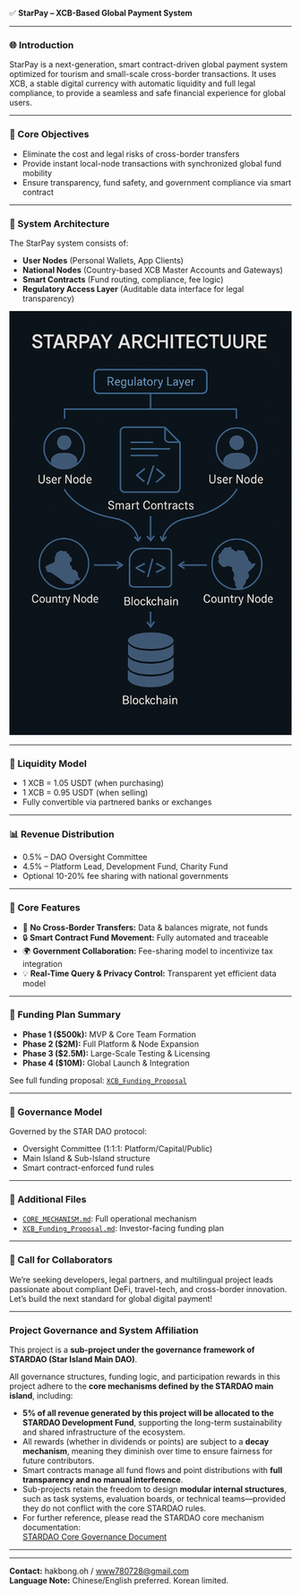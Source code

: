 ✅ **StarPay – XCB-Based Global Payment System**

---

### 🌐 Introduction
StarPay is a next-generation, smart contract-driven global payment system optimized for tourism and small-scale cross-border transactions. It uses XCB, a stable digital currency with automatic liquidity and full legal compliance, to provide a seamless and safe financial experience for global users.

---

### 🧠 Core Objectives
- Eliminate the cost and legal risks of cross-border transfers
- Provide instant local-node transactions with synchronized global fund mobility
- Ensure transparency, fund safety, and government compliance via smart contract

---

### 📐 System Architecture
The StarPay system consists of:
- **User Nodes** (Personal Wallets, App Clients)
- **National Nodes** (Country-based XCB Master Accounts and Gateways)
- **Smart Contracts** (Fund routing, compliance, fee logic)
- **Regulatory Access Layer** (Auditable data interface for legal transparency)

![StarPay Architecture](project_diagram.png)

---

### 🏦 Liquidity Model
- 1 XCB = 1.05 USDT (when purchasing)
- 1 XCB = 0.95 USDT (when selling)
- Fully convertible via partnered banks or exchanges

---

### 📊 Revenue Distribution
- 0.5% – DAO Oversight Committee
- 4.5% – Platform Lead, Development Fund, Charity Fund
- Optional 10-20% fee sharing with national governments

---

### 🧩 Core Features
- 🔄 **No Cross-Border Transfers:** Data & balances migrate, not funds
- 🔒 **Smart Contract Fund Movement:** Fully automated and traceable
- 🌍 **Government Collaboration:** Fee-sharing model to incentivize tax integration
- 💡 **Real-Time Query & Privacy Control:** Transparent yet efficient data model

---

### 🚀 Funding Plan Summary
- **Phase 1 ($500k):** MVP & Core Team Formation
- **Phase 2 ($2M):** Full Platform & Node Expansion
- **Phase 3 ($2.5M):** Large-Scale Testing & Licensing
- **Phase 4 ($10M):** Global Launch & Integration

See full funding proposal: [`XCB_Funding_Proposal`](./XCB_Funding_Proposal.md)

---

### 🧭 Governance Model
Governed by the STAR DAO protocol:
- Oversight Committee (1:1:1: Platform/Capital/Public)
- Main Island & Sub-Island structure
- Smart contract-enforced fund rules

---

### 📂 Additional Files
- [`CORE_MECHANISM.md`](./CORE_MECHANISM.md): Full operational mechanism
- [`XCB_Funding_Proposal.md`](./XCB_Funding_Proposal.md): Investor-facing funding plan

---

### 🤝 Call for Collaborators
We’re seeking developers, legal partners, and multilingual project leads passionate about compliant DeFi, travel-tech, and cross-border innovation. Let’s build the next standard for global digital payment!

---

### Project Governance and System Affiliation

This project is a **sub-project under the governance framework of STARDAO (Star Island Main DAO)**.

All governance structures, funding logic, and participation rewards in this project adhere to the **core mechanisms defined by the STARDAO main island**, including:

- **5% of all revenue generated by this project will be allocated to the STARDAO Development Fund**, supporting the long-term sustainability and shared infrastructure of the ecosystem.
- All rewards (whether in dividends or points) are subject to a **decay mechanism**, meaning they diminish over time to ensure fairness for future contributors.
- Smart contracts manage all fund flows and point distributions with **full transparency and no manual interference**.
- Sub-projects retain the freedom to design **modular internal structures**, such as task systems, evaluation boards, or technical teams—provided they do not conflict with the core STARDAO rules.
- For further reference, please read the STARDAO core mechanism documentation:  
  [STARDAO Core Governance Document](STARDAO-Whitepaper.md)

---

---

**Contact:** hakbong.oh / www780728@gmail.com  
**Language Note:** Chinese/English preferred. Korean limited.
